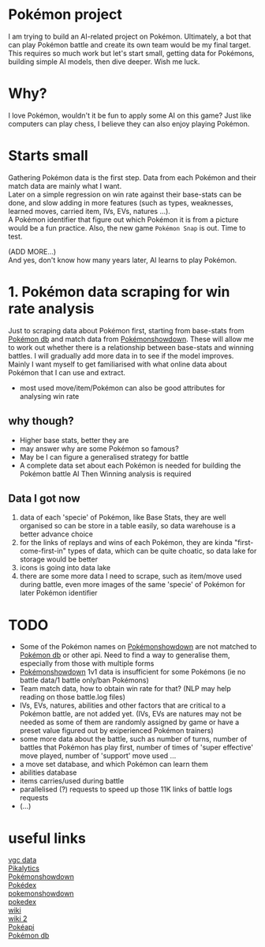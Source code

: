 # Pokémon project
I am trying to build an AI-related project on Pokémon. Ultimately, a bot that can play Pokémon battle and create its own team would be my final target. This requires so much work but let's start small, getting data for Pokémons, building simple AI models, then dive deeper. Wish me luck. 

# Why?
I love Pokémon, wouldn't it be fun to apply some AI on this game? Just like computers can play chess, I believe they can also enjoy playing Pokémon.  

# Starts small
Gathering Pokémon data is the first step. Data from each Pokémon and their match data are mainly what I want.  
Later on a simple regression on win rate against their base-stats can be done, and slow adding in more features (such as types, weaknesses, learned moves, carried item, IVs, EVs, natures ...).  
A Pokémon identifier that figure out which Pokémon it is from a picture would be a fun practice. Also, the new game `Pokémon Snap` is out. Time to test.  

(ADD MORE...)  
And yes, don't know how many years later, AI learns to play Pokémon.

# 1. Pokémon data scraping for win rate analysis
Just to scraping data about Pokémon first, starting from base-stats from <a href='https://pokemondb.net/'>Pokémon db</a>  and match data from <a href='https://pokemonshowdown.com/'>Pokémonshowdown</a>. These will allow me to work out whether there is a relationship between base-stats and winning battles. I will gradually add more data in to see if the model improves.  
Mainly I want myself to get familiarised with what online data about Pokémon that I can use and extract.  
- most used move/item/Pokémon can also be good attributes for analysing win rate

## why though?
- Higher base stats, better they are
- may answer why are some Pokémon so famous? 
- May be I can figure a generalised strategy for battle 
- A complete data set about each Pokémon is needed for building the Pokémon battle AI
Then Winning analysis is required 

## Data I got now
1. data of each 'specie' of Pokémon, like Base Stats, they are well organised so can be store in a table easily, so data warehouse is a better advance choice  
2. for the links of replays and wins of each Pokémon, they are kinda "first-come-first-in" types of data, which can be quite choatic, so data lake for storage would be better    
3. icons is going into data lake  
4. there are some more data I need to scrape, such as item/move used during battle, even more images of the same 'specie' of Pokémon for later Pokémon identifier  

# TODO 
- Some of the Pokémon names on <a href='https://pokemonshowdown.com/'>Pokémonshowdown</a> are not matched to <a href='https://pokemondb.net/'>Pokémon db</a> or other api. Need to find a way to generalise them, especially from those with multiple forms  
- <a href='https://pokemonshowdown.com/'>Pokémonshowdown</a> 1v1 data is insufficient for some Pokémons (ie no battle data/1 battle only/ban Pokémons)  
- Team match data, how to obtain win rate for that?  (NLP may help reading on those battle.log files)  
- IVs, EVs, natures, abilities and other factors that are critical to a Pokémon battle, are not added yet. (IVs, EVs are natures may not be needed as some of them are randomly assigned by game or have a preset value figured out by exiperienced Pokémon trainers)  
- some more data about the battle, such as number of turns, number of battles that Pokémon has play first, number of times of 'super effective' move played, number of 'support' move used ...  
- a move set database, and which Pokémon can learn them
- abilities database
- items carries/used during battle
- parallelised (?) requests to speed up those 11K links of battle logs requests  
- (...)

# useful links 
<a href='https://victoryroadvgc.com/2020/12/08/players-cup-ii-na-results/'>vgc data</a>  
<a href='https://www.pikalytics.com/pokedex/ss'>Pikalytics</a>  
<a href='https://pokemonshowdown.com/'>Pokémonshowdown</a>  
<a href='https://www.pokemon.com/us/pokedex/'>Pokédex</a>  
<a href='https://pokemonshowdown.com/'>pokemonshowdown</a>  
<a href='https://www.pokemon.com/us/pokedex/'>pokedex</a>  
<a href='https://pokemon.fandom.com/wiki/List_of_Pok%C3%A9mon'>wiki</a>  
<a href='https://bulbapedia.bulbagarden.net/wiki/Stat'>wiki 2</a>  
<a href='https://pokeapi.co/'>Pokéapi</a>  
<a href='https://pokemondb.net/'>Pokémon db</a>  
